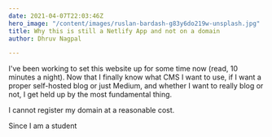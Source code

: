 ```yaml
---
date: 2021-04-07T22:03:46Z
hero_image: "/content/images/ruslan-bardash-g83y6do219w-unsplash.jpg"
title: Why this is still a Netlify App and not on a domain
author: Dhruv Nagpal

---
```

I've been working to set this website up for some time now (read, 10 minutes a night). Now that I finally know what CMS I want to use, if I want a proper self-hosted blog or just Medium, and whether I want to really blog or not, I get held up by the most fundamental thing.

I cannot register my domain at a reasonable cost.

Since I am a student